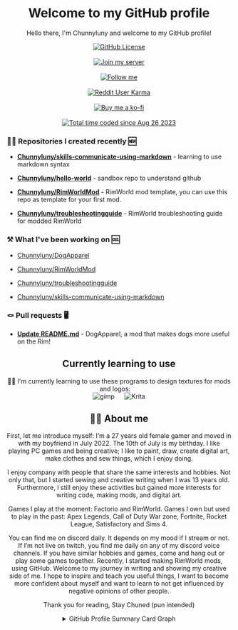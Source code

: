 <h1 align= "center">Welcome to my GitHub profile</h1>

<p align= "center">Hello there, I'm Chunnyluny and welcome to my GitHub profile!</p>
<div align="center">
<a href="https://github.com/Chunnyluny/Chunnyluny/blob/master/LICENSE">
    <img alt="GitHub License" src="https://img.shields.io/github/license/Chunnyluny/Chunnyluny?style=for-the-badge&logo=github&color=magenta" />
</a>
</div>
&emsp;
<div align="center">
<a href="https://discord.gg/NjbW9RTQkA">
    <img alt="Join my server" src="https://img.shields.io/badge/join_me_on-discord-magenta?style=for-the-badge&logo=discord" />
</a>
</div>
&emsp;
<div align="center">
<a href="https://twitch.tv/chunnyluny">
    <img alt="Follow me" src="https://img.shields.io/badge/Twitch-magenta?style=for-the-badge&logo=twitch&logoColor=white" />
</a>
</div>
&emsp;
<div align="center">
<a href="https://www.reddit.com/user/Chunnyluny">
    <img alt="Reddit User Karma" src="https://img.shields.io/reddit/user-karma/combined/chunnyluny?style=for-the-badge&logo=reddit&color=magenta" />
</a>
</div>
&emsp;
<div align="center">
<a href="https://ko-fi.com/I2I8ND4C0">
    <img alt="Buy me a ko-fi" src="https://shields.io/badge/ko--fi-Buy_me_a_ko_fi-magenta?logo=ko-fi&style=for-the-badge" />
</a>
</div>
&emsp;
<div align="center">
<a href="https://wakatime.com/@a1ab2f08-f65b-4908-b266-913f3c87849a">
    <img alt="Total time coded since Aug 26 2023" src="https://wakatime.com/badge/user/a1ab2f08-f65b-4908-b266-913f3c87849a.svg?style=for-the-badge" />
</a>
</div>

### 👩‍💻 Repositories I created recently 🆕

- **[Chunnyluny/skills-communicate-using-markdown](https://github.com/Chunnyluny/skills-communicate-using-markdown)** - learning to use markdown syntax

- **[Chunnyluny/hello-world](https://github.com/Chunnyluny/hello-world)** - sandbox repo to understand github

- **[Chunnyluny/RimWorldMod](https://github.com/Chunnyluny/RimWorldMod)** - RimWorld mod template, you can use this repo as template for your first mod.

- **[Chunnyluny/troubleshootingguide](https://github.com/Chunnyluny/troubleshootingguide)** - RimWorld troubleshooting guide for modded RimWorld

### ⚒️ What I've been working on 🆒



- [Chunnyluny/DogApparel](https://github.com/Chunnyluny/DogApparel)

- [Chunnyluny/RimWorldMod](https://github.com/Chunnyluny/RimWorldMod)

- [Chunnyluny/troubleshootingguide](https://github.com/Chunnyluny/troubleshootingguide)

- [Chunnyluny/skills-communicate-using-markdown](https://github.com/Chunnyluny/skills-communicate-using-markdown)

### 🪢 Pull requests 🖥️

- **[Update README.md](https://github.com/Chunnyluny/DogApparel/pull/46)** - DogApparel, a mod that makes dogs more useful on the Rim!

<h2 align="center">Currently learning to use</h2>
<div align="center">👩‍🎨 I'm currently learning to use these programs to design textures for mods and logos:
&emsp;
<div align="center">
   <img alt="gimp" src="https://img.shields.io/badge/gimp-203759?style=for-the-badge&logo=gimp&logoColor=magenta"/>
&emsp;
  <img alt="Krita" src="https://img.shields.io/badge/Krita-203759?style=for-the-badge&logo=krita&logoColor=magenta"/>
</div>

<h2 align="center">🙋‍♀️ About me</h2>

<p align="center">First, let me introduce myself: I’m a 27 years old female gamer and moved in with my boyfriend in July 2022. The 10th of July is my birthday. I like playing PC games and being creative; I like to paint, draw, create digital art, make clothes and sew things, which I enjoy doing.
<p align="center">I enjoy company with people that share the same interests and hobbies. Not only that, but I started sewing and creative writing when I was 13 years old. Furthermore, I still enjoy these activities but gained more interests for writing code, making mods, and digital art.</p>
<p align="center">Games I play at the moment: Factorio and RimWorld. Games I own but used to play in the past: Apex Legends, Call of Duty War zone, Fortnite, Rocket League, Satisfactory and Sims 4.</p>
<p align="center">You can find me on discord daily. It depends on my mood if I stream or not. If I’m not live on twitch, you find me daily on any of my discord voice channels. If you have similar hobbies and games, come and hang out or play some games together. Recently, I started making RimWorld mods, using GitHub. Welcome to my journey in writing and showing my creative side of me. I hope to inspire and teach you useful things, I want to become more confident about myself and want to learn to not get influenced by negative opinions of other people.</p>
<p align="center">Thank you for reading, Stay Chuned (pun intended)</p>

<details>
  <summary align="center">GitHub Profile Summary Card Graph</summary>
   <p align="center">📍GitHub Profile Summary Card Graph</p>
    <div align="center">
     <a href="https://github.com/Chunnyluny">
      <img height="160em" alt="GitHub Summary Card Graph" src="https://github-profile-summary-cards.vercel.app/api/cards/profile-details?username=Chunnyluny&theme=radical&hide_border=false" />
    </div>
 <br>
    <div align="center">
     <a href="https://github.com/Chunnyluny">
      <img height="160em" alt="GitHub profile stats" src="https://github-readme-stats.vercel.app/api?username=Chunnyluny&show_icons=true&theme=radical&hide_border=false&include_all_commits=true&count_private=true" />
     </div>
 <br>
   <div align="center">
  <a href="https://github.com/Chunnyluny">
  <img height="160em" alt="Streak Stats" src="https://streak-stats.demolab.com/?user=Chunnyluny&theme=radical&date_format=j%20M%5B%20Y%5D)" />
     </div>
 <br>
 <div align="center">
    <a href="https://github.com/Chunnyluny">
     <img height="160em" alt="Top Languages" src="https://github-readme-stats.vercel.app/api/top-langs/?username=chunnyluny&layout=compact&langs_count=3&theme=radical&hide_border=false" />
 </div>
 <br>
 <div align="center">
<!--START_SECTION:WAKA-->

```txt
From: 25 August 2023 - To: 27 August 2023

Total Time: 1 hr 53 mins

Markdown         1 hr 53 mins    ⣿⣿⣿⣿⣿⣿⣿⣿⣿⣿⣿⣿⣿⣿⣿⣿⣿⣿⣿⣿⣿⣿⣿⣿⣿   99.95 %
XML              0 secs          ⣀⣀⣀⣀⣀⣀⣀⣀⣀⣀⣀⣀⣀⣀⣀⣀⣀⣀⣀⣀⣀⣀⣀⣀⣀   00.03 %
ActionScript 3   0 secs          ⣀⣀⣀⣀⣀⣀⣀⣀⣀⣀⣀⣀⣀⣀⣀⣀⣀⣀⣀⣀⣀⣀⣀⣀⣀   00.02 %
GDScript         0 secs          ⣀⣀⣀⣀⣀⣀⣀⣀⣀⣀⣀⣀⣀⣀⣀⣀⣀⣀⣀⣀⣀⣀⣀⣀⣀   00.01 %
```

<!--END_SECTION:WAKA-->
 </div>
</details>
